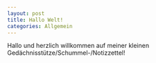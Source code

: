 ```yaml
---
layout: post
title: Hallo Welt!
categories: Allgemein
---
```


Hallo und herzlich willkommen auf meiner kleinen Gedächnisstütze/Schummel-/Notizzettel!
